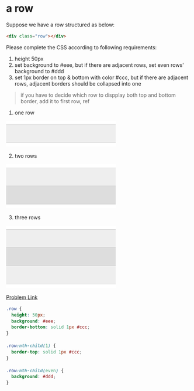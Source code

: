 # a row

Suppose we have a row structured as below:

```html
<div class="row"></div>
```

Please complete the CSS according to following requirements:

1. height 50px
2. set background to #eee, but if there are adjacent rows, set even rows' background to #ddd
3. set 1px border on top & bottom with color #ccc, but if there are adjacent rows, adjacent borders should be collapsed into one

> if you have to decide which row to dispplay both top and bottom border, add it to first row, ref

1. one row

<img src="./assets/007-1.png" width="300">

2. two rows

<img src="./assets/007-2.png" width="300">

3. three rows

<img src="./assets/007-3.png" width="300">

[Problem Link](https://bigfrontend.dev/css/nth-child)

```css
.row {
  height: 50px;
  background: #eee;
  border-bottom: solid 1px #ccc;
}

.row:nth-child(1) {
  border-top: solid 1px #ccc;
}

.row:nth-child(even) {
  background: #ddd;
}
```

